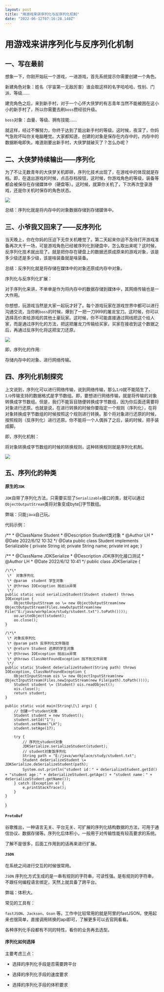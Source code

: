 ```yaml
---
layout: post
title: "用游戏来讲序列化与反序列化机制"
date: "2022-06-12T07:16:28.140Z"
---
```

用游戏来讲序列化与反序列化机制
===============

一、写在最前
------

想象一下，你刚开始玩一个游戏，一进游戏，首先系统提示你需要创建一个角色。

新建角色对象：姓名（宇宙第一无敌厉害）谁会取这样的名字哈哈哈、性别、门派、等级......

建完角色之后，来到新手村，对于一个心怀大侠梦的有志青年当然不能被困在这小小的新手村了，所以你需要去刷`boss`攒经验升级。

`boss`对象：血量、等级、拥有技能......

就这样，经过不懈努力，你终于达到了能出新手村的等级。这时候，夜深了，你妈气急败坏叫你关电脑睡觉。大家都知道，创建的对象是保存在内存中的，内存中的数据断电即失。难道刚要出新手村，大侠梦就破灭了？怎么办呢？

二、大侠梦持续输出——序列化
--------------

为了不让无数青年的大侠梦关机即碎，序列化技术出现了，在游戏中的体现就是存档。即，在退出游戏的时候，点击存档按钮，这时候，你游戏角色的等级，装备等都会被保存在存储媒体中（硬盘等）。这时候，就算你关机了，下次再次登录游戏，还是你关机时保存的角色状态。

![](https://img2022.cnblogs.com/blog/2185233/202206/2185233-20220610172103987-736266324.png)

总结：序列化就是将内存中的对象数据存储到存储媒体中。

三、小爷我又回来了——反序列化
---------------

当天晚上，你在你妈的压迫下无奈关机睡觉了。第二天起来你迫不及待打开游戏准备再次大干一场，可是游戏角色已经被序列化到硬盘中，怎么取出来呢？这时候，反序列化技术就出现了。就是把你存在硬盘上的数据还原成原来的游戏对象，该是多少级还是多少级，该是啥装备就是啥装备。

总结：反序列化就是将存储在媒体中的对象还原成内存中对象。

序列化与反序列化扩展：

对于序列化来讲，不单单是作为将内存中的数据存储到媒体中，其网络传输也是一大作用。

你想想，玩游戏当然是大家一起玩才好了。每个游戏玩家在游戏世界中都可以进行沟通交流，当你刷`boss`的时候，爆到了一把一刀999的屠龙宝刀。这时候，你可以选择高价卖给游戏的其他土豪玩家。这时候，你不可能直接通过网线把这个给人家，而是通过序列化的方法，把这把屠龙刀传输给买家，买家在接收到这个数据之后，再通过反序列化将这把宝刀还原。

![](https://img2022.cnblogs.com/blog/2185233/202206/2185233-20220610172118296-2073493386.png)

即，序列化的作用:

存储内存中的对象、进行网络传输。

四、序列化机制探究
---------

上文说到，序列化可以进行网络传输，说到网络传输，那么`I/O`就不能陌生了，`I/O`传输支持的数据格式是字节数组。即，要想进行网络传输，就是将传输的对象转换成字节数组。但是，我们不能盲目随便转换成字节数组，因为你后面还需要将对象进行还原。也就是说，在进行转换的时候你要指定一个规则（序列化），在将对象转换成字节数组的时候按照这个规则进行转换。那个将对象进行还原的时候，按照规则（反序列化）进行还原。你不能将一个人偶拆了之后，装的时候，把手装成脚。

即，序列化机制：

将对象转换成字节数组的时候的转换规则，这种转换规则就是序列化机制。

![](https://img2022.cnblogs.com/blog/2185233/202206/2185233-20220610172131575-849682439.png)

五、序列化的种类
--------

#### 原生的`JDK`

`JDK`自带了序列化方法，只需要实现了`Serializable`接口的类，就可以通过`ObjectOutputStream`类将对象变成byte\[\]字节数组。

弊端：只能`java`自己玩。

代码示例：

/\*\*
 \* @ClassName Student
 \* @Description Student类对象
 \* @Author LH
 \* @Date 2022/6/12 10:32
 \*/
@Data
public class Student implements Serializable {
    private String id;
    private String name;
    private int age;
}

/\*\*
 \* @ClassName JDKSerialize
 \* @Description JDK序列化接口测试
 \* @Author LH
 \* @Date 2022/6/12 10:41
 \*/
public class JDKSerialize {

    /\*\*
     \*  对象序列化
     \* @param  student 学生对象
     \* @throws IOException 抛出io异常
     \*/
    public static void serializeStudent(Student student) throws IOException {
        ObjectOutputStream oo \= new ObjectOutputStream(new ObjectOutputStream(Files.newOutputStream(new File("E:/java/workplace/study/student.txt").toPath())));
        oo.writeObject(student);
        oo.close();
    }

    /\*\*
     \* 对象反序列化
     \* @param path 反序列化文件路径
     \* @return Student 还原的学生对象
     \* @throws IOException 抛出io异常
     \* @throws ClassNotFoundException 找不到文件异常
     \*/
    public static Student deSerializeStudent(String path) throws IOException, ClassNotFoundException {
        ObjectInputStream ois \= new ObjectInputStream(new ObjectInputStream(Files.newInputStream(new File(path).toPath())));
        Student student \= (Student) ois.readObject();
        ois.close();
        return student;
    }

    public static void main(String\[\] args) {
        // 创建一个student对象
        Student student = new Student();
        student.setId("1");
        student.setName("LH");
        student.setAge(17);

        try {
            // 序列化student对象
            JDKSerialize.serializeStudent(student);
            // student对象饭序列化
            String path = "E:/java/workplace/study/student.txt";
            Student deSerializeStudent \= JDKSerialize.deSerializeStudent(path);
            System.out.println("student id：" + deSerializeStudent.getId() + "student age：" + deSerializeStudent.getAge() + "student name：" + deSerializeStudent.getName());
        } catch (Exception e) {
            e.printStackTrace();
        }
    }
}

#### **`ProtoBuf`**

谷歌推出，一种语言无关、平台无关、可扩展的序列化结构数据的方法，可用于通信协议、数据存储等。序列化后体积小，一般用于对传输性能有较高要求的系统。

了解不是很多，后面工作用到的话再来进行扩展。

#### **`JSON`**

在系统之间进行交互的时候很常用。

`JSON` 序列化方式生成的是一串有规则的字符串，可读性强。是有规则的字符串，不跟任何编程语言绑定，天然上就具备了跨平台。

弊端：体积大。

常见的工具有：

`fastJSON`、`Jackson`、`Gson` 等。工作中比较常用的就是阿里的fastJSON，使用起来也很简单，直接调用转换的api即可，了解更多可以去官网看看。

各种序列化手段都有不同的特性，看你的业务再去选型。

#### 序列化如何选择

主要考虑三点：

*   选择的序列化手段是否需要跨平台
    
*   选择的序列化手段的速度要求
    
*   选择的序列化手段的体积要求